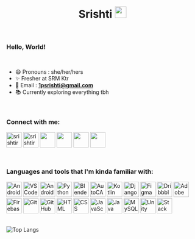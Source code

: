 <h1 align="center">Srishti <img src="https://img.icons8.com/color/2x/instagram-verification-badge.png" height="30" width="30">
</h1>

<br>

### Hello, World!

<br>

- :smile: Pronouns : she/her/hers
- :sparkles: Fresher at SRM Ktr
- :e-mail: Email : <a href="mailto:1psrishti@gmail.com" target="blank">**1psrishti@gmail.com**</a>
- :books: Currently exploring everything tbh

<br>

### Connect with me:

<p  align="left">

<a  href="https://linkedin.com/in/srishtirawat2002"  target="_blank">
<img  align="center"  src="https://img.icons8.com/doodle/2x/linkedin.png"  alt="srishtirawat2002"  height="40"  width="40"  /></a>
<a  href="https://www.instagram.com/_srishtayyy_"  target="_blank">
<img  align="center"  src="https://img.icons8.com/dusk/2x/instagram-new.png"  alt="srishtirawat2002"  height="40"  width="40"  /></a>
<a href="mailto:1psrishti@gmail.com" target="_blank">
<img  align="center"  src="https://img.icons8.com/doodle/2x/gmail.png"  height="40"  width="40"  /></a>
<a  href="https://dribbble.com/1psrishti"  target="_blank">
<img  align="center"  src="https://img.icons8.com/doodle/2x/dribbble-old-logo.png"  height="40"  width="40"  /></a>
<a  href="https://www.behance.net/srishtirawat1"  target="_blank">
<img  align="center"  src="https://img.icons8.com/doodle/2x/behance--v1.png"  height="40"  width="40"  /></a>
<a  href="https://codepen.io/1psrishti"  target="_blank">
<img  align="center"  src="https://img.icons8.com/color/2x/codepen.png"  height="40"  width="40"  /></a>

</p>

<br>

### Languages and tools that I'm kinda familiar with:

<p  align="left">

<img src="https://img.icons8.com/plasticine/2x/android-os.png"  alt="Android"  width="40"  height="40"/>    
<img src="https://img.icons8.com/plasticine/2x/visual-studio-code-2019.png"  alt="VSCode"  width="40"  height="40"/>
<img src="https://static.wikia.nocookie.net/logopedia/images/e/ed/Android_Studio_2019.png/revision/latest/scale-to-width-down/340?cb=20200605162922" alt="Android Studio" width="40"  height="40"/>
<img src="https://img.icons8.com/color/2x/python.png"  alt="Python"  width="40"  height="40"/>   
<img src="https://img.icons8.com/color/2x/blender-3d.png"  alt="Blender"  width="40"  height="40"/>    
<img src="https://img.icons8.com/color/2x/autodesk-autocad.png"  alt="AutoCAD"  width="40"  height="40"/>    
<img src="https://img.icons8.com/color/2x/kotlin.png"  alt="Kotlin"  width="40"  height="40"/>  
<img  src="https://img.icons8.com/color/2x/fa314a/django.png"  alt="Django"  width="40"  height="40"/> 
<img src="https://www.vectorlogo.zone/logos/figma/figma-icon.svg"  alt="Figma"  width="40"  height="40"/>    
<img src="https://img.icons8.com/dusk/2x/dribbble.png"  alt="Dribbble"  width="40"  height="40"/>    
<img src="https://img.icons8.com/color/2x/adobe-xd.png"  alt="Adobe XD"  width="40"  height="40"/>    
<img src="https://img.icons8.com/color/2x/firebase.png"  alt="Firebase"  width="40"  height="40"/>    
<img src="https://img.icons8.com/color/2x/git.png"  alt="Git"  width="40"  height="40"/>    
<img src="https://img.icons8.com/fluent/2x/github.png"  alt="GitHub"  width="40"  height="40"/>
<img src="https://img.icons8.com/color/2x/html-5.png"  alt="HTML"  width="40"  height="40"/>
<img src="https://img.icons8.com/color/2x/css3.png"  alt="CSS"  width="40"  height="40"/>    
<img src="https://img.icons8.com/color/2x/javascript-logo-1.png"  alt="JavaScript"  width="40"  height="40"/>    
<img src="https://img.icons8.com/color/2x/java-coffee-cup-logo.png"  alt="Java"  width="40"  height="40"/>      
<img src="https://devicons.github.io/devicon/devicon.git/icons/mysql/mysql-original-wordmark.svg"  alt="MySQL"  width="40"  height="40"/>    
<img src="https://img.icons8.com/fluent/2x/unity.png"  alt="Unity 3D"  width="40"  height="40"/>    
<img src="https://img.icons8.com/color/2x/stackoverflow.png"  alt="Stack Overflow"  width="40"  height="40"/>    


<br>
<br>


![Top Langs](https://github-readme-stats.vercel.app/api/top-langs/?username=1psrishti&bg_color=120,0d1117,6549c2&title_color=73CFFE&text_color=fff&hide_border=true&layout=compact)
